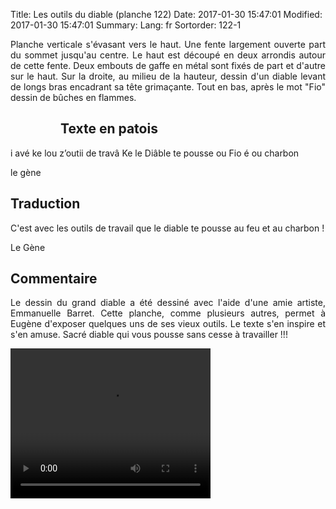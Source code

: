 Title: Les outils du diable (planche 122)
Date: 2017-01-30 15:47:01
Modified: 2017-01-30 15:47:01
Summary: 
Lang: fr
Sortorder: 122-1

<p style="text-align:justify;">Planche verticale s'évasant vers le haut. Une fente largement ouverte part du sommet jusqu'au centre. Le haut est découpé en deux arrondis autour de cette fente. Deux embouts de gaffe en métal sont fixés de part et d'autre sur le haut. Sur la droite, au milieu de la hauteur, dessin d'un diable levant de longs bras encadrant sa tête grimaçante. Tout en bas, après le mot "Fio" dessin de bûches en flammes. </p>

<figure class="image-block" style="float: left;">
  <img alt="" src="{static}/images/planche_122.png">
  <figcaption style="max-width: 333px"></figcaption>
</figure>

## Texte en patois
i avé ke lou z’outii de travâ Ke le Diâble te pousse ou Fio é ou charbon

le gène


## Traduction
C'est avec les outils de travail que le diable te pousse au feu et au charbon !

Le Gène

## Commentaire
<p style="text-align:justify;">Le dessin du grand diable a été dessiné avec l'aide d'une amie artiste, Emmanuelle Barret. Cette planche, comme plusieurs autres, permet à Eugène d'exposer quelques uns de ses vieux outils. Le texte s'en inspire et s'en amuse. Sacré diable qui vous pousse sans cesse à travailler !!!</p>



<video width="320" height="240" controls>
  <source src="https://d1njpgd0ygatdn.cloudfront.net/video_122.mp4" type="video/mp4">
</video>

